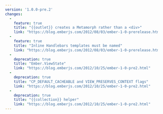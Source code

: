 ```yaml
---
version: '1.0.0-pre.2'
changes:
  -
    feature: true
    title: "{{outlet}} creates a Metamorph rather than a <div>"
    link: "https://blog.emberjs.com/2012/08/03/ember-1-0-prerelease.html"
  -
    feature: true
    title: "Inline Handlebars templates must be named"
    link: "https://blog.emberjs.com/2012/08/03/ember-1-0-prerelease.html"
  -
    deprecation: true
    title: "Ember.ViewState"
    link: "https://blog.emberjs.com/2012/10/25/ember-1-0-pre2.html"
  -
    deprecation: true
    title: "CP_DEFAULT_CACHEABLE and VIEW_PRESERVES_CONTEXT flags"
    link: "https://blog.emberjs.com/2012/10/25/ember-1-0-pre2.html"
  -
    deprecation: true
    title: "{{collection}} helper"
    link: "https://blog.emberjs.com/2012/10/25/ember-1-0-pre2.html"
---
```

